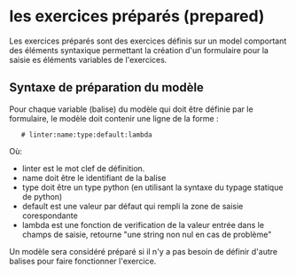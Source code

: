 

# les exercices préparés (prepared)

Les exercices préparés sont des exercices définis sur un model comportant des éléments syntaxique permettant la création d'un formulaire pour la saisie es éléments variables de l'exercices.

## Syntaxe de préparation du modèle 

Pour chaque variable (balise) du modèle qui doit être définie par le formulaire, le modèle doit contenir une ligne de la forme :

```
   # linter:name:type:default:lambda
```
Où:
  - linter est le mot clef de définition.
  - name doit être le identifiant de la balise
  - type doit être un type python (en utilisant la syntaxe du typage statique de python) 
  - default est une valeur par défaut qui rempli la zone de saisie corespondante
  - lambda est une fonction de verification de la valeur entrée dans le champs de saisie, retourne "une string non nul en cas de problème"
 
 Un modèle sera considéré préparé si il n'y a pas besoin de définir d'autre balises pour faire fonctionner l'exercice.
 

